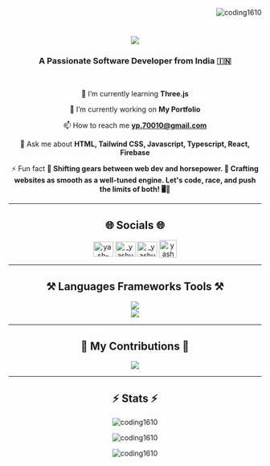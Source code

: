 <p align="right"> <img src="https://komarev.com/ghpvc/?username=coding1610&label=Profile%20views&color=0e75b6&style=flat" alt="coding1610" /> </p>

<h1 align="center">
  <img src="https://readme-typing-svg.herokuapp.com/?font=Righteous&size=35&center=true&vCenter=true&width=500&height=70&duration=5000&lines=Hi+There+👋🏻;+I'm+Yash+Prajapati.;" />
</h1>

<h3 align="center">A Passionate Software Developer from India 🇮🇳</h3>

<br/>

<div align="center">

  🌱 I’m currently learning **Three.js**

  🔭 I’m currently working on **My Portfolio**
  
  📫 How to reach me **yp.70010@gmail.com**

  💬 Ask me about **HTML, Tailwind CSS, Javascript, Typescript, React, Firebase**

  ⚡ Fun fact **🔧 Shifting gears between web dev and horsepower. 🚀 Crafting websites as smooth as a well-tuned engine. Let's code, race, and push the limits of both! 🖥🏁**
 
</div>

<hr/>

<div align="center" >

<h2>🌐 Socials 🌐</h2>

<a href="https://linkedin.com/in/yash-prajapati-512451298" target="_blank"><img align="center" src="https://raw.githubusercontent.com/rahuldkjain/github-profile-readme-generator/master/src/images/icons/Social/linked-in-alt.svg" alt="yash-prajapati-512451298" height="30" width="40" /></a>
<a href="https://instagram.com/_yashu_016" target="_blank"><img align="center" src="https://raw.githubusercontent.com/rahuldkjain/github-profile-readme-generator/master/src/images/icons/Social/instagram.svg" alt="_yashu_016" height="30" width="40" /></a>
<a href="https://www.leetcode.com/_yashu_016" target="_blank"><img align="center" src="https://raw.githubusercontent.com/rahuldkjain/github-profile-readme-generator/master/src/images/icons/Social/leet-code.svg" alt="_yashu_016" height="30" width="40" /></a>
<a href="https://www.naukri.com/code360/profile/yashu_016" target="_blank"><img align="center" src="https://coursereport-production.imgix.net/uploads/school/logo/1323/original/Coding_Ninjas_logo.jpeg?w=200&h=200" alt="yashu_016" height="35" width="35" /></a>

</div>

<hr/>

<div align="center">

  <h2>⚒️ Languages Frameworks Tools ⚒️</h2>

  <a href="https://skillicons.dev">
    <img src="https://skillicons.dev/icons?i=c,cpp,html,css,tailwindcss,javascript,typescript,react,redux" /><br>
    <img src="https://skillicons.dev/icons?i=vscode,github,vite,npm,firebase,mongodb,figma,git,pycharm"/>
  </a>
  
</div>

<hr/>

<div align="center">
  
  <h2>🐍 My Contributions 🐍</h2>  

  <img src="https://raw.githubusercontent.com/Coding1610/Coding1610/output/github-contribution-grid-snake.svg"/>
  
</div>

<hr/>

<div align="center">

  <h2>⚡ Stats ⚡</h2>

  <p><img src="https://github-readme-stats.vercel.app/api/top-langs?username=coding1610&show_icons=true&locale=en&layout=compact" alt="coding1610" /></p>

  <p><img src="https://github-readme-stats.vercel.app/api?username=coding1610&show_icons=true&locale=en" alt="coding1610" /></p>

  <p><img src="https://github-readme-streak-stats.herokuapp.com/?user=coding1610&" alt="coding1610" /></p>
  
</div>

